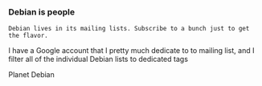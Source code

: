 ### Debian is people

    Debian lives in its mailing lists. Subscribe to a bunch just to get the flavor.

I have a Google account that I pretty much dedicate to to mailing list, and I filter all of the individual Debian lists to dedicated tags

Planet Debian
